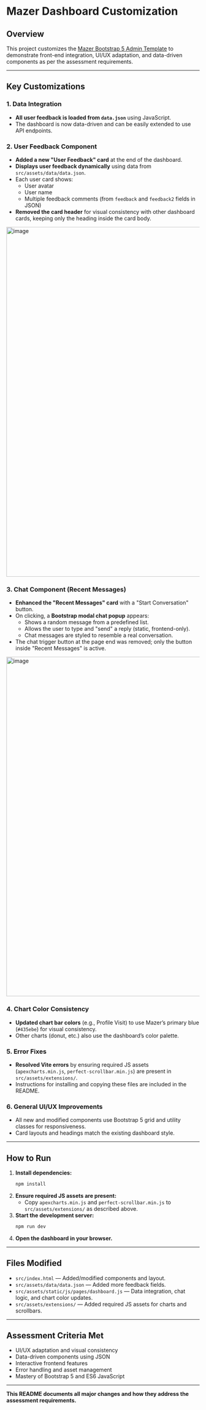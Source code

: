 # Mazer Dashboard Customization

## Overview
This project customizes the [Mazer Bootstrap 5 Admin Template](https://github.com/zuramai/mazer) to demonstrate front-end integration, UI/UX adaptation, and data-driven components as per the assessment requirements.

---

## Key Customizations

### 1. **Data Integration**
- **All user feedback is loaded from `data.json`** using JavaScript.
- The dashboard is now data-driven and can be easily extended to use API endpoints.

### 2. **User Feedback Component**
- **Added a new "User Feedback" card** at the end of the dashboard.
- **Displays user feedback dynamically** using data from `src/assets/data/data.json`.
- Each user card shows:
  - User avatar
  - User name
  - Multiple feedback comments (from `feedback` and `feedback2` fields in JSON)
- **Removed the card header** for visual consistency with other dashboard cards, keeping only the heading inside the card body.
<img width="1900" height="913" alt="image" src="https://github.com/user-attachments/assets/4987cc73-c6e4-428c-afa6-a52ce9daedc5" />

### 3. **Chat Component (Recent Messages)**
- **Enhanced the "Recent Messages" card** with a "Start Conversation" button.
- On clicking, a **Bootstrap modal chat popup** appears:
  - Shows a random message from a predefined list.
  - Allows the user to type and "send" a reply (static, frontend-only).
  - Chat messages are styled to resemble a real conversation.
- The chat trigger button at the page end was removed; only the button inside "Recent Messages" is active.
<img width="1516" height="886" alt="image" src="https://github.com/user-attachments/assets/5ce7948f-8656-4bea-a7e1-6cbba96fa7b9" />

### 4. **Chart Color Consistency**
- **Updated chart bar colors** (e.g., Profile Visit) to use Mazer’s primary blue (`#435ebe`) for visual consistency.
- Other charts (donut, etc.) also use the dashboard’s color palette.

### 5. **Error Fixes**
- **Resolved Vite errors** by ensuring required JS assets (`apexcharts.min.js`, `perfect-scrollbar.min.js`) are present in `src/assets/extensions/`.
- Instructions for installing and copying these files are included in the README.

### 6. **General UI/UX Improvements**
- All new and modified components use Bootstrap 5 grid and utility classes for responsiveness.
- Card layouts and headings match the existing dashboard style.

---

## How to Run

1. **Install dependencies:**
   ```sh
   npm install
   ```
2. **Ensure required JS assets are present:**
   - Copy `apexcharts.min.js` and `perfect-scrollbar.min.js` to `src/assets/extensions/` as described above.
3. **Start the development server:**
   ```sh
   npm run dev
   ```
4. **Open the dashboard in your browser.**

---

## Files Modified

- `src/index.html` — Added/modified components and layout.
- `src/assets/data/data.json` — Added more feedback fields.
- `src/assets/static/js/pages/dashboard.js` — Data integration, chat logic, and chart color updates.
- `src/assets/extensions/` — Added required JS assets for charts and scrollbars.

---

## Assessment Criteria Met

- UI/UX adaptation and visual consistency
- Data-driven components using JSON
- Interactive frontend features
- Error handling and asset management
- Mastery of Bootstrap 5 and ES6 JavaScript

---

**This README documents all major changes and how they address the assessment requirements.**
